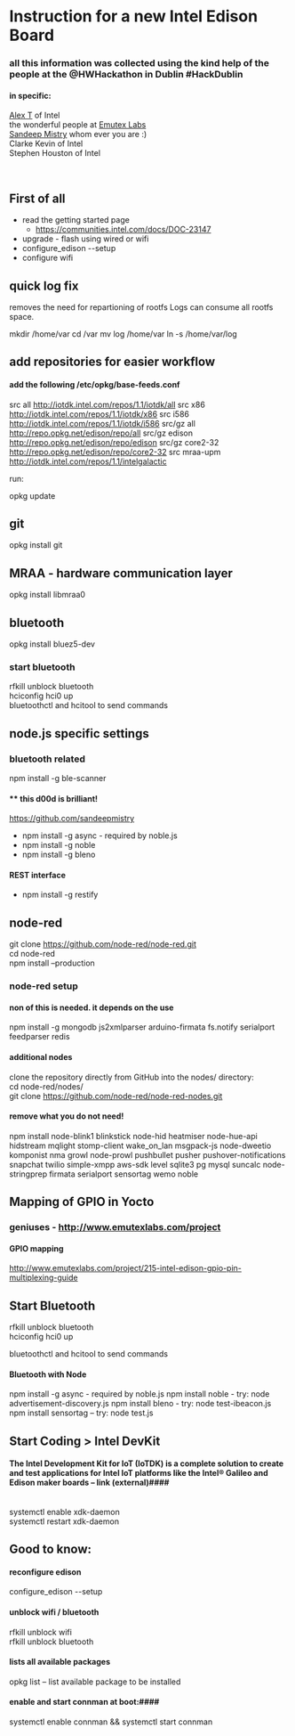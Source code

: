 # Instruction for a new Intel Edison Board #

### all this information was collected using the kind help of the people at the @HWHackathon in Dublin #HackDublin ###
#### in specific: ####
[Alex T](alextgalileo.altervista.org) of Intel <br>
the wonderful people at [Emutex Labs](http://www.emutexlabs.com/project)<br>
[Sandeep Mistry](https://github.com/sandeepmistry) whom ever you are :) <br>
Clarke Kevin of Intel <br>
Stephen Houston of Intel<br>

<br>

First of all
-----
* read the getting started page 
    + https://communities.intel.com/docs/DOC-23147
* upgrade - flash using wired or wifi
* configure_edison --setup
* configure wifi


quick log fix
------
removes the need for repartioning of rootfs
Logs can consume all rootfs space.

mkdir /home/var
cd /var
mv log /home/var
ln -s /home/var/log

add repositories for easier workflow
------

#### add the following /etc/opkg/base-feeds.conf ####

src all     http://iotdk.intel.com/repos/1.1/iotdk/all
src x86 http://iotdk.intel.com/repos/1.1/iotdk/x86
src i586    http://iotdk.intel.com/repos/1.1/iotdk/i586
src/gz all http://repo.opkg.net/edison/repo/all
src/gz edison http://repo.opkg.net/edison/repo/edison
src/gz core2-32 http://repo.opkg.net/edison/repo/core2-32
src mraa-upm http://iotdk.intel.com/repos/1.1/intelgalactic

run:

opkg update

git
-----
opkg install git

MRAA - hardware communication layer
-----
opkg install libmraa0


bluetooth
-----
opkg install bluez5-dev

### start bluetooth ###

rfkill unblock bluetooth<br>
hciconfig hci0 up<br>
bluetoothctl and hcitool to send commands

node.js specific settings
-----
### bluetooth related ###
npm install -g ble-scanner

#### ** this d00d is brilliant!  ####
https://github.com/sandeepmistry

* npm install -g async - required by noble.js
* npm install -g noble
* npm install -g bleno

#### REST interface ####
* npm install -g restify

node-red
----
git clone https://github.com/node-red/node-red.git<br>
cd node-red<br>
npm install –production<br>

### node-red setup ###

#### non of this is needed. it depends on the use ####
npm install -g mongodb js2xmlparser arduino-firmata fs.notify serialport feedparser redis<br>

#### additional nodes ####
clone the repository directly from GitHub into the nodes/ directory:<br>
cd node-red/nodes/<br>
git clone https://github.com/node-red/node-red-nodes.git<br>


#### remove what you do not need! ####

npm install node-blink1 blinkstick node-hid heatmiser node-hue-api hidstream mqlight stomp-client wake_on_lan msgpack-js node-dweetio komponist nma growl node-prowl pushbullet pusher pushover-notifications snapchat twilio simple-xmpp aws-sdk level sqlite3 pg mysql suncalc node-stringprep firmata serialport sensortag wemo noble



Mapping of GPIO in Yocto
------
### geniuses - http://www.emutexlabs.com/project ###
#### GPIO mapping ####
http://www.emutexlabs.com/project/215-intel-edison-gpio-pin-multiplexing-guide



Start Bluetooth
-----
rfkill unblock bluetooth<br>
hciconfig hci0 up<br>

bluetoothctl and hcitool to send commands<br>

#### Bluetooth with Node ####
npm install -g async - required by noble.js
npm install noble - try: node advertisement-discovery.js
npm install bleno - try: node test-ibeacon.js
npm install sensortag – try: node test.js



Start Coding > Intel DevKit
-----

#### The Intel Development Kit for IoT (IoTDK) is a complete solution to create and test applications for Intel IoT platforms like the Intel® Galileo and Edison maker boards – link (external)####
<br>
systemctl enable xdk-daemon<br>
systemctl restart xdk-daemon<br>


Good to know:
-----
#### reconfigure edison ####
configure_edison --setup 

#### unblock wifi / bluetooth ####
rfkill unblock wifi<br>
rfkill unblock bluetooth<br>

#### lists all available packages ####
opkg list – list available package to be installed<br>

#### enable and start connman at boot:####
systemctl enable connman && systemctl start connman 





